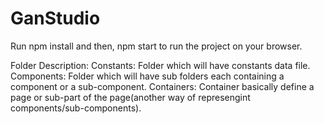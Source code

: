 # GanStudio

Run npm install and then, npm start to run the project on your browser.

Folder Description:
Constants: Folder which will have constants data file.
Components: Folder which will have sub folders each containing a component or a sub-component.
  Containers: Container basically define a page or sub-part of the page(another way of represengint components/sub-components).
